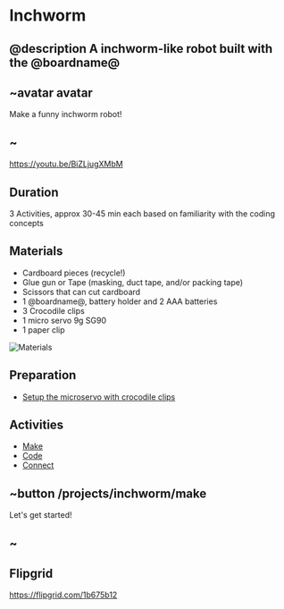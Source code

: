 # Inchworm

## @description A inchworm-like robot built with the @boardname@

## ~avatar avatar

Make a funny inchworm robot!

## ~

https://youtu.be/BiZLjugXMbM

## Duration

3 Activities, approx 30-45 min each based on familiarity with the coding concepts

## Materials

* Cardboard pieces (recycle!)
* Glue gun or Tape (masking, duct tape, and/or packing tape)
* Scissors that can cut cardboard
* 1 @boardname@, battery holder and 2 AAA batteries
* 3 Crocodile clips
* 1 micro servo 9g SG90
* 1 paper clip

![Materials](/static/mb/projects/inchworm/materials.jpg)

## Preparation

* [Setup the microservo with crocodile clips](/device/servo)

## Activities

* [Make](/projects/inchworm/make)  
* [Code](/projects/inchworm/code)  
* [Connect](/projects/inchworm/connect)  

## ~button /projects/inchworm/make

Let's get started!

## ~

## Flipgrid

https://flipgrid.com/1b675b12